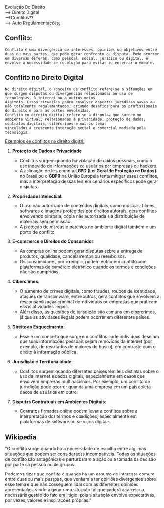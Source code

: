 Evolução Do Direito  
	-->	Direito Digital  
			-->Conflitos??  
				-->	Auto Regulamentações;   
## **Conflito:** 
    Conflito é uma divergência de interesses, opiniões ou objetivos entre duas ou mais partes, que pode gerar confronto ou disputa. Pode ocorrer em diversas esferas, como pessoal, social, jurídico ou digital, e envolve a necessidade de resolução para evitar ou encerrar o embate.

## Conflito no Direito Digital
    No direito digital, o conceito de conflito refere-se a situações em que surgem disputas ou divergências relacionadas ao uso de tecnologias, à internet ou a outros meios
    digitais. Essas situações podem envolver aspectos jurídicos novos ou não totalmente regulamentados, criando desafios para os profissionais do direito e para as partes envolvidas.  
    Conflito no direito digital refere-se a disputas que surgem no ambiente virtual, relacionadas à privacidade, proteção de dados, contratos digitais, cibercrimes e outros temas
    vinculados à crescente interação social e comercial mediada pela tecnologia.

<u>Exemplos de conflitos no direito digital:</u>

1. **Proteção de Dados e Privacidade**:
   - Conflitos surgem quando há violação de dados pessoais, como o uso indevido de informações de usuários por empresas ou hackers.
   - A aplicação de leis como a **LGPD (Lei Geral de Proteção de Dados)** no Brasil ou o **GDPR** na União Europeia tenta mitigar esses conflitos, mas a interpretação dessas leis
   em cenários específicos pode gerar disputas.

2. **Propriedade Intelectual**:
   - O uso não autorizado de conteúdos digitais, como músicas, filmes, softwares e imagens protegidas por direitos autorais, gera conflitos envolvendo pirataria, cópia não
   autorizada e a distribuição de materiais sem permissão.
   - A proteção de marcas e patentes no ambiente digital também é um ponto de conflito.

3. **E-commerce e Direitos do Consumidor**:
   - As compras online podem gerar disputas sobre a entrega de produtos, qualidade, cancelamentos ou reembolsos.
   - Os consumidores, por exemplo, podem entrar em conflito com plataformas de comércio eletrônico quando os termos e condições não são cumpridos.

4. **Cibercrimes**:
   - O aumento de crimes digitais, como fraudes, roubos de identidade, ataques de ransomware, entre outros, gera conflitos que envolvem a responsabilização criminal de indivíduos 
   ou empresas que praticam essas atividades ilegais.
   - Além disso, as questões de jurisdição são comuns em cibercrimes, já que as atividades ilegais podem ocorrer em diferentes países.

5. **Direito ao Esquecimento**:
   - Esse é um conceito que surge em conflitos onde indivíduos desejam que suas informações pessoais sejam removidas da internet (por exemplo, de resultados de motores de busca),
   em contraste com o direito à informação pública.

6. **Jurisdição e Territorialidade**:
   - Conflitos surgem quando diferentes países têm leis distintas sobre o uso da internet e dados digitais, especialmente em casos que envolvem empresas multinacionais. Por 
   exemplo, um conflito de jurisdição pode ocorrer quando uma empresa em um país coleta dados de usuários em outro.

7. **Disputas Contratuais em Ambientes Digitais**:
   - Contratos firmados online podem levar a conflitos sobre a interpretação dos termos e condições, especialmente em plataformas de software ou serviços digitais.


## [Wikipedia](https://pt.wikipedia.org/wiki/Conflito)
"O conflito surge quando há a necessidade de escolha entre algumas situações que podem ser consideradas incompatíveis. Todas as situações de conflito são antagônicas e perturbaram a ação ou a
tomada de decisão por parte da pessoa ou de grupos.

Podemos dizer que conflito é quando há um assunto de interesse comum entre duas ou mais pessoas, que venham a ter opiniões divergentes sobre esse tema e que não conseguem lidar com as diferentes
opiniões apresentadas, vindo a gerar uma situação tal que poderá acarretar a necessária gestão do fato em litígio, pois a situação envolve expectativas, por vezes, valores e inspirações próprias."